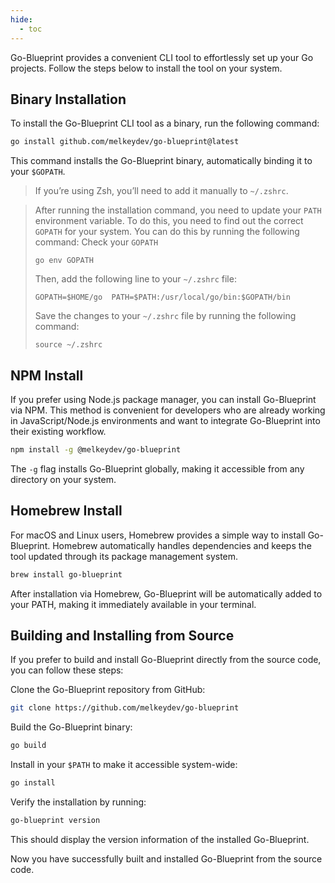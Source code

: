 ```yaml
---
hide:
  - toc
---
```


Go-Blueprint provides a convenient CLI tool to effortlessly set up your Go projects. Follow the steps below to install the tool on your system.

## Binary Installation

To install the Go-Blueprint CLI tool as a binary, run the following command:

```sh
go install github.com/melkeydev/go-blueprint@latest
```

This command installs the Go-Blueprint binary, automatically binding it to your `$GOPATH`.

> If you’re using Zsh, you’ll need to add it manually to `~/.zshrc`.

> After running the installation command, you need to update your `PATH` environment variable. To do this, you need to find out the correct `GOPATH` for your system. You can do this by running the following command:
> Check your `GOPATH`
>
> ```
> go env GOPATH
> ```
>
> Then, add the following line to your `~/.zshrc` file:
>
> ```
> GOPATH=$HOME/go  PATH=$PATH:/usr/local/go/bin:$GOPATH/bin
> ```
>
> Save the changes to your `~/.zshrc` file by running the following command:
>
> ```
> source ~/.zshrc
> ```

## NPM Install

If you prefer using Node.js package manager, you can install Go-Blueprint via NPM. This method is convenient for developers who are already working in JavaScript/Node.js environments and want to integrate Go-Blueprint into their existing workflow.

```bash
npm install -g @melkeydev/go-blueprint
```

The `-g` flag installs Go-Blueprint globally, making it accessible from any directory on your system.

## Homebrew Install

For macOS and Linux users, Homebrew provides a simple way to install Go-Blueprint. Homebrew automatically handles dependencies and keeps the tool updated through its package management system.

```bash
brew install go-blueprint
```

After installation via Homebrew, Go-Blueprint will be automatically added to your PATH, making it immediately available in your terminal.

## Building and Installing from Source

If you prefer to build and install Go-Blueprint directly from the source code, you can follow these steps:

Clone the Go-Blueprint repository from GitHub:

```sh
git clone https://github.com/melkeydev/go-blueprint
```

Build the Go-Blueprint binary:

```sh
go build
```

Install in your `$PATH` to make it accessible system-wide:

```sh
go install
```

Verify the installation by running:

```sh
go-blueprint version
```

This should display the version information of the installed Go-Blueprint.

Now you have successfully built and installed Go-Blueprint from the source code.
